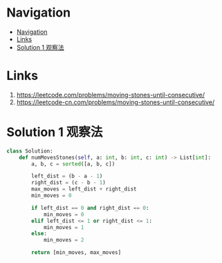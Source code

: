 # Navigation
- [Navigation](#navigation)
- [Links](#links)
- [Solution 1 观察法](#solution-1-%e8%a7%82%e5%af%9f%e6%b3%95)

# Links
1. https://leetcode.com/problems/moving-stones-until-consecutive/
2. https://leetcode-cn.com/problems/moving-stones-until-consecutive/


# Solution 1 观察法
```python
class Solution:
    def numMovesStones(self, a: int, b: int, c: int) -> List[int]:
        a, b, c = sorted([a, b, c])

        left_dist = (b - a - 1)
        right_dist = (c - b - 1)
        max_moves = left_dist + right_dist
        min_moves = 0

        if left_dist == 0 and right_dist == 0:
            min_moves = 0
        elif left_dist <= 1 or right_dist <= 1:
            min_moves = 1
        else:
            min_moves = 2

        return [min_moves, max_moves]
```